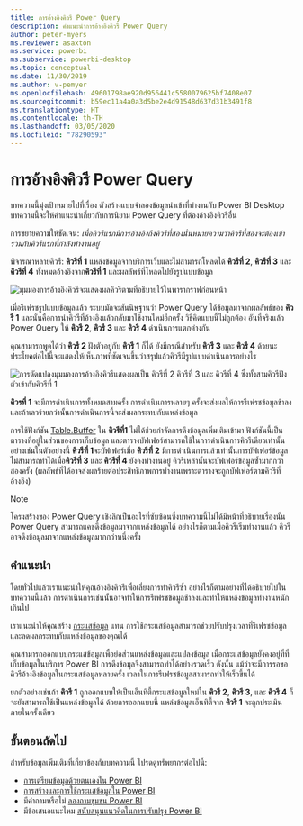 ```yaml
---
title: การอ้างอิงคิวรี Power Query
description: คำแนะนำการอ้างอิงคิวรี Power Query
author: peter-myers
ms.reviewer: asaxton
ms.service: powerbi
ms.subservice: powerbi-desktop
ms.topic: conceptual
ms.date: 11/30/2019
ms.author: v-pemyer
ms.openlocfilehash: 49601798ae920d956441c5580079625bf7408e07
ms.sourcegitcommit: b59ec11a4a0a3d5be2e4d91548d637d31b3491f8
ms.translationtype: HT
ms.contentlocale: th-TH
ms.lasthandoff: 03/05/2020
ms.locfileid: "78290593"
---
```

# <a name="referencing-power-query-queries"></a>การอ้างอิงคิวรี Power Query

บทความนี้มุ่งเป้าหมายไปที่เรื่อง ตัวสร้างแบบจำลองข้อมูลนำเข้าที่ทำงานกับ Power BI Desktop บทความนี้จะให้คำแนะนำเกี่ยวกับการนิยาม Power Query ที่ต้องอ้างอิงคิวรีอื่น

การขยายความให้ชัดเจน: _เมื่อคิวรีแรกมีการอ้างอิงถึงคิวรีที่สองนั่นหมายความว่าคิวรีที่สองจะต้องเข้ารวมกับคิวรีแรกที่กำลังทำงานอยู่_

พิจารณาหลายคิวรี: **คิวรีที่ 1** แหล่งข้อมูลจากบริการเว็บและไม่สามารถโหลดได้ **คิวรีที่ 2**, **คิวรีที่ 3** และ **คิวรีที่ 4** ทั้งหมดอ้างอิงจาก**คิวรีที่ 1** และผลลัพธ์ที่โหลดไปยังรูปแบบข้อมูล

![มุมมองการอ้างอิงคิวรีจะแสดงผลคิวรีตามที่อธิบายไว้ในพารากราฟก่อนหน้า](media/power-query-referenced-queries/query-dependencies-web-service.png)

เมื่อรีเฟรชรูปแบบข้อมูลแล้ว ระบบมักจะสันนิษฐานว่า Power Query ได้ข้อมูลมาจากผลลัพธ์ของ **คิวรี 1** และนั่นคือการนำคิวรีที่อ้างอิงแล้วกลับมาใช้งานใหม่อีกครั้ง วิธีคิดแบบนี้ไม่ถูกต้อง อันที่จริงแล้ว Power Query ให้ **คิวรี 2**, **คิวรี 3** และ **คิวรี 4** ดำเนินการแตกต่างกัน

คุณสามารถพูดได้ว่า **คิวรี 2** ฝังตัวอยู่กับ **คิวรี 1** ก็ได้ ยังมีกรณีสำหรับ **คิวรี 3** และ **คิวรี 4** ด้วยนะ ประโยคต่อไปนี้จะแสดงให้เห็นภาพที่ชัดเจนขึ้นว่าสรุปแล้วคิวรีมีรูปแบบดำเนินการอย่างไร

![การดัดแปลงมุมมองการอ้างอิงคิวรีแสดงผลเป็น คิวรีที่ 2 คิวรีที่ 3 และ คิวรีที่ 4 ซึ่งทั้งสามคิวรีฝังตัวเข้ากับคิวรีที่ 1](media/power-query-referenced-queries/query-dependencies-web-service-concept.png)

**คิวรที่ 1** จะมีการดำเนินการทั้งหมดสามครั้ง การดำเนินการหลายๆ ครั้งจะส่งผลให้การรีเฟรชข้อมูลช้าลงและถ้าเลวร้ายกว่านั้นการดำเนินการนี้จะส่งผลกระทบกับแหล่งข้อมูล

การใช้ฟังก์ชัน [Table.Buffer](/powerquery-m/table-buffer) ใน **คิวรีที่1** ไม่ได้ช่วยกำจัดการดึงข้อมูลเพิ่มเติมเข้ามา ฟังก์ชันนี้เป็นตารางที่อยู่ในส่วนของการเก็บข้อมูล และตารางบัฟเฟอร์สามารถใช้ในการดำเนินการคิวรีเดียวเท่านั้น อย่างเช่นในตัวอย่างนี้ **คิวรีที่ 1**จะบัฟเฟอร์เมื่อ **คิวรีที่ 2** มีการดำเนินการแล้วเท่านั้นการบัฟเฟอร์ข้อมูลไม่สามารถทำได้เมื่อ**คิวรีที่ 3** และ **คิวรีที่ 4** ยังคงทำงานอยู่ คิวรีเหล่านั้นจะบัฟเฟอร์ข้อมูลซ้ำมากกว่าสองครั้ง (ผลลัพธ์ที่ได้อาจส่งผลร้ายต่อประสิทธิภาพการทำงานเพราะตารางจะถูกบัฟเฟอร์ตามคิวรีที่อ้างอิง)

> [!NOTE]
> โครงสร้างของ Power Query เชิงลึกเป็นอะไรที่ซับซ้อนซึ่งบทความนี้ไม่ได้มีหน้าที่อธิบายเรื่องนั้น Power Query สามารถแคชดึงข้อมูลมาจากแหล่งข้อมูลได้ อย่างไรก็ตามเมื่อคิวรีเริ่มทำงานแล้ว คิวรีอาจดึงข้อมูลมาจากแหล่งข้อมูลมากกว่าหนึ่งครั้ง

## <a name="recommendations"></a>คำแนะนำ

โดยทั่วไปแล้วเราแนะนำให้คุณอ้างอิงคิวรีเพื่อเลี่ยงการทำคิวรีซ้ำ อย่างไรก็ตามอย่างที่ได้อธิบายไปในบทความนี้แล้ว การดำเนินการเช่นนั้นอาจทำให้การรีเฟรชข้อมูลช้าลงและทำให้แหล่งข้อมูลทำงานหนักเกินไป

เราแนะนำให้คุณสร้าง [กระแสข้อมูล](../service-dataflows-overview.md) แทน การใช้กระแสข้อมูลสามารถช่วยปรับปรุงเวลาที่รีเฟรชข้อมูลและลดผลกระทบกับแหล่งข้อมูลของคุณได้

คุณสามารถออกแบบกระแสข้อมูลเพื่อย่อส่วนแหล่งข้อมูลและแปลงข้อมูล เมื่อกระแสข้อมูลยังคงอยู่ที่ที่เก็บข้อมูลในบริการ Power BI การดึงข้อมูลจึงสามารถทำได้อย่างรวดเร็ว ดังนั้น แม้ว่าจะมีการรอขอคิวรีอ้างอิงข้อมูลในกระแสข้อมูลหลายครั้ง เวลาในการรีเฟรชข้อมูลสามารถทำให้เร็วขึ้นได้

ยกตัวอย่างเช่นถ้า  **คิวรี 1** ถูกออกแบบให้เป็นเอ็นทิตี้กระแสข้อมูลใหม่ใน **คิวรี 2**, **คิวรี 3**, และ **คิวรี 4** ก็จะยังสามารถใช้เป็นแหล่งข้อมูลได้ ด้วยการออกแบบนี้ แหล่งข้อมูลเอ็นทิตี้จาก **คิวรี 1** จะถูกประเมินภายในครั้งเดียว

## <a name="next-steps"></a>ขั้นตอนถัดไป

สำหรับข้อมูลเพิ่มเติมที่เกี่ยวข้องกับบทความนี้ โปรดดูทรัพยากรต่อไปนี้:

- [การเตรียมข้อมูลด้วยตนเองใน Power BI](../service-dataflows-overview.md)
- [การสร้างและการใช้กระแสข้อมูลใน Power BI](../service-dataflows-create-use.md)
- มีคำถามหรือไม่ [ลองถามชุมชน Power BI](https://community.powerbi.com/)
- มีข้อเสนอแนะไหม [สนับสนุนแนวคิดในการปรับปรุง Power BI](https://ideas.powerbi.com/)
